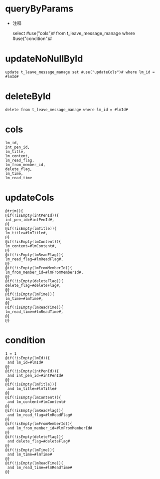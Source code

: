 queryByParams
===
* 注释

    select #use("cols")# from t_leave_message_manage where #use("condition")#
    
updateNoNullById
===
	update t_leave_message_manage set #use("updateCols")# where lm_id = #lmId#
	
deleteById
===
	delete from t_leave_message_manage where lm_id = #lmId#

cols
===
    lm_id,
    int_pen_id,
    lm_title,
    lm_content,
    lm_read_flag,
    lm_from_member_id,
    delete_flag,
    lm_time,
    lm_read_time

updateCols
===
    @trim(){
    @if(!isEmpty(intPenId)){
    int_pen_id=#intPenId#,
    @}
    @if(!isEmpty(lmTitle)){
    lm_title=#lmTitle#,
    @}
    @if(!isEmpty(lmContent)){
    lm_content=#lmContent#,
    @}
    @if(!isEmpty(lmReadFlag)){
    lm_read_flag=#lmReadFlag#,
    @}
    @if(!isEmpty(lmFromMemberId)){
    lm_from_member_id=#lmFromMemberId#,
    @}
    @if(!isEmpty(deleteFlag)){
    delete_flag=#deleteFlag#,
    @}
    @if(!isEmpty(lmTime)){
    lm_time=#lmTime#,
    @}
    @if(!isEmpty(lmReadTime)){
    lm_read_time=#lmReadTime#,
    @}
    @}

condition
===

    1 = 1
    @if(!isEmpty(lmId)){
     and lm_id=#lmId#
    @}
    @if(!isEmpty(intPenId)){
     and int_pen_id=#intPenId#
    @}
    @if(!isEmpty(lmTitle)){
     and lm_title=#lmTitle#
    @}
    @if(!isEmpty(lmContent)){
     and lm_content=#lmContent#
    @}
    @if(!isEmpty(lmReadFlag)){
     and lm_read_flag=#lmReadFlag#
    @}
    @if(!isEmpty(lmFromMemberId)){
     and lm_from_member_id=#lmFromMemberId#
    @}
    @if(!isEmpty(deleteFlag)){
     and delete_flag=#deleteFlag#
    @}
    @if(!isEmpty(lmTime)){
     and lm_time=#lmTime#
    @}
    @if(!isEmpty(lmReadTime)){
     and lm_read_time=#lmReadTime#
    @}
